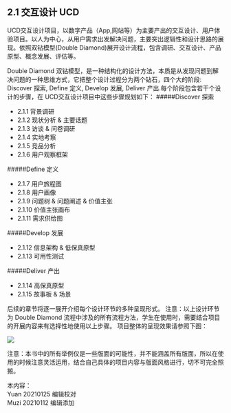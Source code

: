## 2.1 交互设计 UCD
UCD交互设计项目，以数字产品（App,网站等）为主要产出的交互设计、用户体验项目。以人为中心，从用户需求出发解决问题，主要突出逻辑性和设计思路的展现。依照双钻模型(Double Diamond)展开设计流程，包含调研、交互设计、产品原型、概念发展、评估等。

Double Diamond 双钻模型，是一种结构化的设计方法，本质是从发现问题到解决问题的一种思维方式，它把整个设计过程分为两个钻石，四个大的阶段: Discover 探索, Define 定义, Develop 发展, Deliver 产出.每个阶段包含若干个设计的步骤，在 UCD交互设计项目中这些步骤规划如下：
#####Discover 探索
* 2.1.1 背景调研
* 2.1.2 现状分析 & 主要话题
* 2.1.3 访谈 & 问卷调研
* 2.1.4 实地考察
* 2.1.5 竞品分析
* 2.1.6 用户观察框架

#####Define 定义
* 2.1.7 用户旅程图
* 2.1.8 用户画像
* 2.1.9 问题树 & 问题阐述 & 价值主张
* 2.1.10 价值主张画布
* 2.1.11 需求供给图

#####Develop 发展
* 2.1.12 信息架构 & 低保真原型
* 2.1.13 可用性测试

#####Deliver 产出
* 2.1.14 高保真原型
* 2.1.15 故事板 & 场景





后续的章节将逐一展开介绍每个设计环节的多种呈现形式。
注意：以上设计环节为 Double Diamond 流程中涉及的所有流程方法，学生在使用时，需要结合项目的开展内容来有选择性地使用以上步骤。
项目整体的呈现效果请参照下图：

![](http://kitpic.makebi.net/2021/ixd_ucd.jpg)


注意：本书中的所有举例仅是一些版面的可能性，并不能涵盖所有版面，所以在使用的时候注意灵活运用，结合自己具体的项目内容与版面风格进行，切不可完全照搬。

本内容：  
Yuan 20210125 编辑校对  
Muzi 20210112 编辑添加
